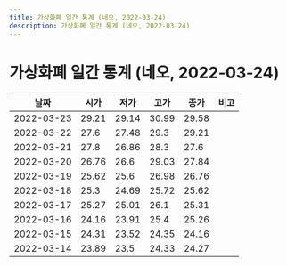 ```yaml
---
title: 가상화폐 일간 통계 (네오, 2022-03-24)
description: 가상화폐 일간 통계 (네오, 2022-03-24)
---
```



가상화폐 일간 통계 (네오, 2022-03-24)
===

|날짜|시가|저가|고가|종가|비고|
|--|--|--|--|--|--|
|2022-03-23|29.21|29.14|30.99|29.58|    |
|2022-03-22|27.6|27.48|29.3|29.21|    |
|2022-03-21|27.8|26.86|28.3|27.6|    |
|2022-03-20|26.76|26.6|29.03|27.84|    |
|2022-03-19|25.62|25.6|26.98|26.76|    |
|2022-03-18|25.3|24.69|25.72|25.62|    |
|2022-03-17|25.27|25.01|26.1|25.31|    |
|2022-03-16|24.16|23.91|25.4|25.26|    |
|2022-03-15|24.31|23.52|24.35|24.16|    |
|2022-03-14|23.89|23.5|24.33|24.27|    |
